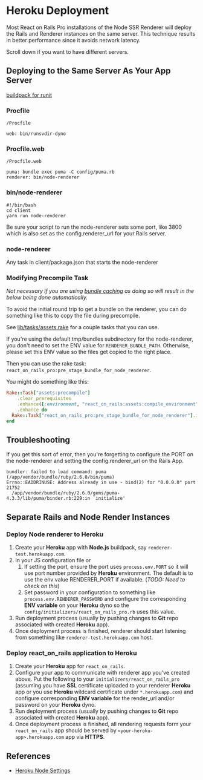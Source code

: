 # Heroku Deployment

Most React on Rails Pro installations of the Node SSR Renderer will deploy the Rails and Renderer
instances on the same server. This technique results in better performance since it avoids network
latency.

Scroll down if you want to have different servers.

## Deploying to the Same Server As Your App Server

[buildpack for runit](https://github.com/danp/heroku-buildpack-runit)

### Procfile

`/Procfile`

```
web: bin/runsvdir-dyno
```

### Procfile.web

`/Procfile.web`

```
puma: bundle exec puma -C config/puma.rb
renderer: bin/node-renderer
```

### bin/node-renderer

```
#!/bin/bash
cd client
yarn run node-renderer
```
Be sure your script to run the node-renderer sets some port, like 3800 which is also set as the
config.renderer_url for your Rails server.

### node-renderer
Any task in client/package.json that starts the node-renderer

### Modifying Precompile Task

_Not necessary if you are using [bundle caching](../bundle-caching.md) as doing so will result in the below being done automatically._

To avoid the initial round trip to get a bundle on the renderer, you can do something like this to copy the file during precompile.

See [lib/tasks/assets.rake](../../lib/tasks/assets.rake) for a couple tasks that you can use.

If you're using the default tmp/bundles subdirectory for the node-renderer, you don't need to set the
ENV value for `RENDERER_BUNDLE_PATH`. Otherwise, please set this ENV value so the files get copied
to the right place.

Then you can use the rake task: `react_on_rails_pro:pre_stage_bundle_for_node_renderer`.

You might do something like this:

```ruby
Rake::Task["assets:precompile"]
    .clear_prerequisites
    .enhance([:environment, "react_on_rails:assets:compile_environment"])
    .enhance do
  Rake::Task["react_on_rails_pro:pre_stage_bundle_for_node_renderer"].invoke
end
```

## Troubleshooting

If you get this sort of error, then you're forgetting to configure the PORT on the node-renderer and
setting the config.renderer_url on the Rails App.

```
bundler: failed to load command: puma (/app/vendor/bundle/ruby/2.6.0/bin/puma)
Errno::EADDRINUSE: Address already in use - bind(2) for "0.0.0.0" port 21752
  /app/vendor/bundle/ruby/2.6.0/gems/puma-4.3.3/lib/puma/binder.rb:229:in `initialize'
```


## Separate Rails and Node Render Instances

### Deploy Node renderer to Heroku

1. Create your **Heroku** app with **Node.js** buildpack, say `renderer-test.herokuapp.com`.
2. In your JS configuration file or
   1. If setting the port, ensure the port uses `process.env.PORT` so it will use port number provided by **Heroku** environment. The default is to use the env value RENDERER_PORT if available. (*TODO: Need to check on this*)
   2. Set password in your configuration to something like `process.env.RENDERER_PASSWORD` and configure the corresponding **ENV variable** on your **Heroku** dyno so the `config/initializers/react_on_rails_pro.rb` uses this value.
3. Run deployment process (usually by pushing changes to **Git** repo associated with created **Heroku** app).
4. Once deployment process is finished, renderer should start listening from something like `renderer-test.herokuapp.com` host.

### Deploy react_on_rails application to Heroku

1. Create your **Heroku** app for `react_on_rails`.
2. Configure your app to communicate with renderer app you've created above. Put the following to your `initializers/react_on_rails_pro` (assuming you have **SSL** certificate uploaded to your renderer **Heroku** app or you use **Heroku** wildcard certificate under `*.herokuapp.com`) and configure corresponding **ENV variable** for the render_url and/or password on your **Heroku** dyno.
3. Run deployment process (usually by pushing changes to **Git** repo associated with created **Heroku** app).
4. Once deployment process is finished, all rendering requests form your `react_on_rails` app should be served by `<your-heroku-app>.herokuapp.com` app via **HTTPS**.



## References

* [Heroku Node Settings](https://github.com/damianmr/heroku-node-settings)
